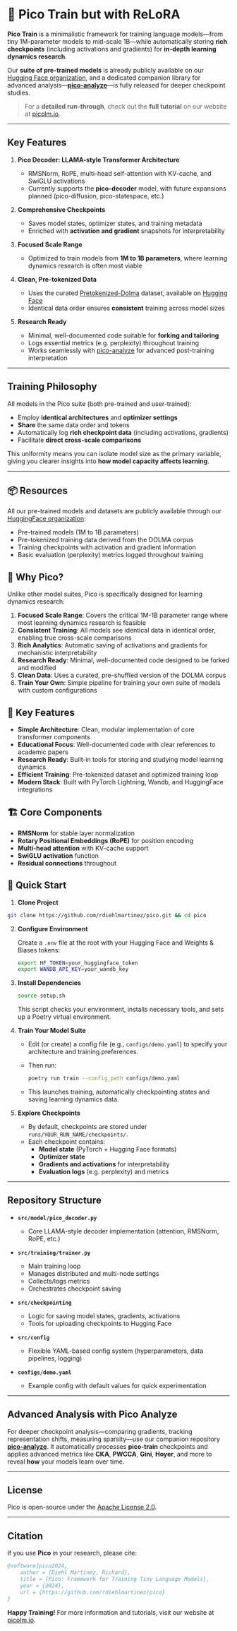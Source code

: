 # 🚀 **Pico Train** but with **ReLoRA**

**Pico Train** is a minimalistic framework for training language models—from tiny 1M-parameter models to mid-scale 1B—while automatically storing **rich checkpoints** (including activations and gradients) for **in-depth learning dynamics research**.

Our **suite of pre-trained models** is already publicly available on our [Hugging Face organization](https://huggingface.co/pico-lm), and a dedicated companion library for advanced analysis—[**pico-analyze**](https://github.com/pico-lm/pico-analyze)—is fully released for deeper checkpoint studies.

> For a **detailed run-through**, check out the **full tutorial** on our website at [picolm.io](https://picolm.io).

---

## **Key Features**

1. **Pico Decoder: LLAMA-style Transformer Architecture**  
   - RMSNorm, RoPE, multi-head self-attention with KV-cache, and SwiGLU activations  
   - Currently supports the **pico-decoder** model, with future expansions planned (pico-diffusion, pico-statespace, etc.)

2. **Comprehensive Checkpoints**  
   - Saves model states, optimizer states, and training metadata  
   - Enriched with **activation and gradient** snapshots for interpretability  

3. **Focused Scale Range**  
   - Optimized to train models from **1M to 1B parameters**, where learning dynamics research is often most viable  

4. **Clean, Pre-tokenized Data**  
   - Uses the curated [Pretokenized-Dolma](https://allenai.org/dolma) dataset, available on [Hugging Face](https://huggingface.co/pico-lm/pretokenized-dolma)  
   - Identical data order ensures **consistent** training across model sizes  

5. **Research Ready**  
   - Minimal, well-documented code suitable for **forking and tailoring**  
   - Logs essential metrics (e.g. perplexity) throughout training  
   - Works seamlessly with [pico-analyze](https://github.com/pico-lm/pico-analyze) for advanced post-training interpretation

---

## **Training Philosophy**

All models in the Pico suite (both pre-trained and user-trained):

- Employ **identical architectures** and **optimizer settings**  
- **Share** the same data order and tokens  
- Automatically log **rich checkpoint data** (including activations, gradients)  
- Facilitate **direct cross-scale comparisons**

This uniformity means you can isolate model size as the primary variable, giving you clearer insights into **how model capacity affects learning**.

---

## 📦 Resources

All our pre-trained models and datasets are publicly available through our [HuggingFace organization](https://huggingface.co/pico-lm):

- Pre-trained models (1M to 1B parameters)
- Pre-tokenized training data derived from the DOLMA corpus
- Training checkpoints with activation and gradient information
- Basic evaluation (perplexity) metrics logged throughout training

## 🌟 Why Pico?

Unlike other model suites, Pico is specifically designed for learning dynamics research:

1. **Focused Scale Range**: Covers the critical 1M-1B parameter range where most learning dynamics research is feasible
2. **Consistent Training**: All models see identical data in identical order, enabling true cross-scale comparisons
3. **Rich Analytics**: Automatic saving of activations and gradients for mechanistic interpretability
4. **Research Ready**: Minimal, well-documented code designed to be forked and modified
5. **Clean Data**: Uses a curated, pre-shuffled version of the DOLMA corpus
6. **Train Your Own**: Simple pipeline for training your own suite of models with custom configurations

## 🔑 Key Features

- **Simple Architecture**: Clean, modular implementation of core transformer components
- **Educational Focus**: Well-documented code with clear references to academic papers
- **Research Ready**: Built-in tools for storing and studying model learning dynamics
- **Efficient Training**: Pre-tokenized dataset and optimized training loop
- **Modern Stack**: Built with PyTorch Lightning, Wandb, and HuggingFace integrations

## 🏗️ Core Components

- **RMSNorm** for stable layer normalization
- **Rotary Positional Embeddings (RoPE)** for position encoding
- **Multi-head attention** with KV-cache support
- **SwiGLU activation** function
- **Residual connections** throughout

## 🚀 Quick Start

1. **Clone Project**

```bash
git clone https://github.com/rdiehlmartinez/pico.git && cd pico
```

2. **Configure Environment**

   Create a `.env` file at the root with your Hugging Face and Weights & Biases tokens:

   ```bash
   export HF_TOKEN=your_huggingface_token
   export WANDB_API_KEY=your_wandb_key
   ```

3. **Install Dependencies**

   ```bash
   source setup.sh
   ```

   This script checks your environment, installs necessary tools, and sets up a Poetry virtual environment.

4. **Train Your Model Suite**

   - Edit (or create) a config file (e.g., `configs/demo.yaml`) to specify your architecture and training preferences.
   - Then run:

     ```bash
     poetry run train --config_path configs/demo.yaml
     ```

   - This launches training, automatically checkpointing states and saving learning dynamics data.

5. **Explore Checkpoints**
   - By default, checkpoints are stored under `runs/YOUR_RUN_NAME/checkpoints/`.
   - Each checkpoint contains:
     - **Model state** (PyTorch + Hugging Face formats)
     - **Optimizer state**
     - **Gradients and activations** for interpretability
     - **Evaluation logs** (e.g. perplexity) and metrics

---

## **Repository Structure**

- **`src/model/pico_decoder.py`**  
  - Core LLAMA-style decoder implementation (attention, RMSNorm, RoPE, etc.)

- **`src/training/trainer.py`**  
  - Main training loop  
  - Manages distributed and multi-node settings  
  - Collects/logs metrics  
  - Orchestrates checkpoint saving

- **`src/checkpointing`**  
  - Logic for saving model states, gradients, activations  
  - Tools for uploading checkpoints to Hugging Face

- **`src/config`**  
  - Flexible YAML-based config system (hyperparameters, data pipelines, logging)

- **`configs/demo.yaml`**  
  - Example config with default values for quick experimentation

---

## **Advanced Analysis with Pico Analyze**

For deeper checkpoint analysis—comparing gradients, tracking representation shifts, measuring sparsity—use our companion repository [**pico-analyze**](https://github.com/pico-lm/pico-analyze). It automatically processes **pico-train** checkpoints and applies advanced metrics like **CKA**, **PWCCA**, **Gini**, **Hoyer**, and more to reveal **how** your models learn over time.

---

## **License**

Pico is open-source under the [Apache License 2.0](LICENSE).

---

## **Citation**

If you use **Pico** in your research, please cite:

```bibtex
@software{pico2024,
    author = {Diehl Martinez, Richard},
    title = {Pico: Framework for Training Tiny Language Models},
    year = {2024},
    url = {https://github.com/rdiehlmartinez/pico}
}
```

**Happy Training!** For more information and tutorials, visit our website at [picolm.io](https://picolm.io).
